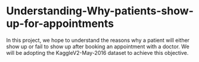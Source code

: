 # Understanding-Why-patients-show-up-for-appointments
In this project, we hope to understand the reasons why a patient will either show up or fail to show up after booking an appointment with a doctor. We will be adopting the KaggleV2-May-2016 dataset to achieve this objective.
